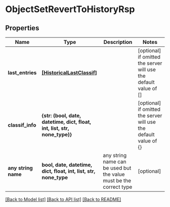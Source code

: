 # ObjectSetRevertToHistoryRsp


## Properties
Name | Type | Description | Notes
------------ | ------------- | ------------- | -------------
**last_entries** | [**[HistoricalLastClassif]**](HistoricalLastClassif.md) |  | [optional]  if omitted the server will use the default value of []
**classif_info** | **{str: (bool, date, datetime, dict, float, int, list, str, none_type)}** |  | [optional]  if omitted the server will use the default value of {}
**any string name** | **bool, date, datetime, dict, float, int, list, str, none_type** | any string name can be used but the value must be the correct type | [optional]

[[Back to Model list]](../README.md#documentation-for-models) [[Back to API list]](../README.md#documentation-for-api-endpoints) [[Back to README]](../README.md)


